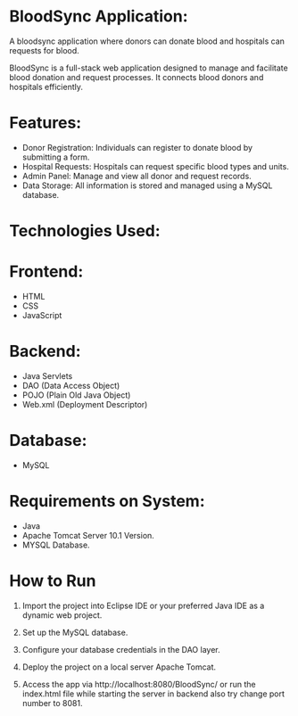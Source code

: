 # BloodSync Application:
A bloodsync application where donors can donate blood and hospitals can requests for blood.

 BloodSync is a full-stack web application designed to manage and facilitate blood donation and     request processes. It connects blood donors and hospitals efficiently.

# Features:
-  Donor Registration: Individuals can register to donate blood by submitting a form.
-  Hospital Requests: Hospitals can request specific blood types and units.
-  Admin Panel: Manage and view all donor and request records.
-  Data Storage: All information is stored and managed using a MySQL database.

# Technologies Used:
# Frontend:
- HTML
- CSS
- JavaScript

# Backend:
- Java Servlets
- DAO (Data Access Object)
- POJO (Plain Old Java Object)
- Web.xml (Deployment Descriptor)

# Database:
- MySQL

# Requirements on System:
- Java
- Apache Tomcat Server 10.1 Version.
- MYSQL Database.

# How to Run
1. Import the project into Eclipse IDE or your preferred Java IDE as a dynamic web project.

2. Set up the MySQL database.

3. Configure your database credentials in the DAO layer.

4. Deploy the project on a local server Apache Tomcat.

5. Access the app via http://localhost:8080/BloodSync/ or run the index.html file while starting the server in backend also try change port number to 8081.





